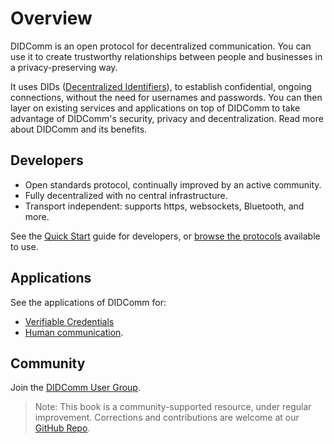 # Overview
DIDComm is an open protocol for decentralized communication. You can use it to create
trustworthy relationships between people and businesses in a privacy-preserving way.

It uses DIDs ([Decentralized Identifiers](https://www.w3.org/TR/did-core/)), to establish confidential, ongoing connections, without
the need for usernames and passwords. You can then layer on existing services and applications
on top of DIDComm to take advantage of DIDComm's security, privacy and decentralization.
Read more about DIDComm and its benefits.

## Developers
- Open standards protocol, continually improved by an active community.
- Fully decentralized with no central infrastructure.
- Transport independent: supports https, websockets, Bluetooth, and more.

See the [Quick Start](quickstart.md) guide for developers, or [browse the protocols](https://didcomm.org/search/) available to use.

## Applications
See the applications of DIDComm for:

- [Verifiable Credentials](applications/vc_tech_vertical.md)
- [Human communication](applications/human_communication_tech_vertical.md).

## Community
Join the [DIDComm User Group](workinggroups.md).

>Note: This book is a community-supported resource, under regular improvement. Corrections and contributions are welcome at our [GitHub Repo](https://github.com/decentralized-identity/didcomm-book/).
